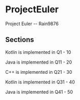 # ProjectEuler
Project Euler -- Rain9876

## Sections
Kotlin is implemented in Q1 - 10

Java is implemented in Q11 - 20

C++ is implemented in Q21 - 30

Kotlin is implemented in Q31 - 40

Java is implemented in Q41 - 50
